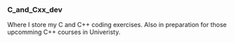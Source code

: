 ### C_and_Cxx_dev

Where I store my C and C++ coding exercises. 
Also in preparation for those upcomming C++ courses in Univeristy.



